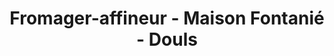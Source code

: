 ---
title: "Fromager-affineur - Maison Fontanié - Douls"
url: /rodez/fromager-affineur-maison-fontanie-douls/
shop: fromage
---